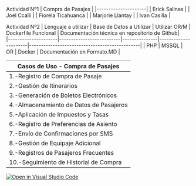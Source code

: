 Actividad Nº1
| Compra de Pasajes   | 
|---------------------|
| Erick Salinas       | 
| Joel Ccalli         | 
| Fiorela Ticahuanca  | 
| Marjorie Llantay    | 
| Ivan Casilla        | 

Actividad Nº2
| Lenguaje a utilizar | Base de Datos a Utilizar | Utilizar OR/M | Dockerfile Funcional | Documentación técnica en repositorio de Github|  
|---------------------|--------------------------|---------------|----------------------|-----------------------------------------------|
| PHP                 | MSSQL                    | OR            | Docker               |              Documentación en Formato.MD      |

| Casos de Uso - Compra de Pasajes               | 
|------------------------------------------------|
| 1.-Registro de Compra de Pasaje                | 
| 2.-Gestión de Itinerarios                      | 
| 3.-Generación de Boletos Electrónicos          | 
| 4.-Almacenamiento de Datos de Pasajeros        | 
| 5.-Aplicación de Impuestos y Tasas             | 
| 6.-Registro de Preferencias de Asiento         | 
| 7.-Envío de Confirmaciones por SMS             | 
| 8.-Gestión de Equipaje Adicional               | 
| 9.-Registros de Pasajeros Frecuentes           | 
| 10.-Seguimiento de Historial de Compra         | 










[![Open in Visual Studio Code](https://classroom.github.com/assets/open-in-vscode-718a45dd9cf7e7f842a935f5ebbe5719a5e09af4491e668f4dbf3b35d5cca122.svg)](https://classroom.github.com/online_ide?assignment_repo_id=11601045&assignment_repo_type=AssignmentRepo)

